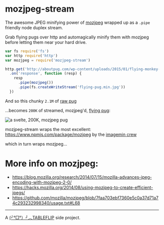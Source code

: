# mozjpeg-stream

The awesome JPEG minifying power of [mozjpeg](https://www.npmjs.com/package/mozjpeg) wrapped up as a `.pipe` friendly node duplex stream.

Grab flying pugs over http and automagically minify them with mozjpeg before letting them near your hard drive.

```js
var fs require('fs')
var http require('http')
var mozjpeg = require('mozjpeg-stream')

http.get('http://aboutpug.com/wp-content/uploads/2015/01/flying-monkey-cute-pug.jpg')
  .on('response', function (resp) {
    resp
      .pipe(mozjpeg())
      .pipe(fs.createWriteStream('flying-pug.min.jpg'))
  })
```

And so this chunky `2.1M` of [raw pug](https://raw.githubusercontent.com/tableflip/mozjpeg-stream/master/test/flying-pug.jpg)

...becomes `200K` of streamed, mozjpeg'd, [flying pug](https://raw.githubusercontent.com/tableflip/mozjpeg-stream/master/test/flying-pug.min.jpg):

![a svelte, 200K, mozjpeg pug](https://raw.githubusercontent.com/tableflip/mozjpeg-stream/master/test/flying-pug.min.jpg)

mozjpeg-stream wraps the most excellent: https://www.npmjs.com/package/mozjpeg by the [imagemin crew](https://github.com/imagemin)


which in turn wraps mozjpeg...

# More info on mozjpeg:
- https://blog.mozilla.org/research/2014/07/15/mozilla-advances-jpeg-encoding-with-mozjpeg-2-0/
- https://hacks.mozilla.org/2014/08/using-mozjpeg-to-create-efficient-jpegs/
- https://github.com/mozilla/mozjpeg/blob/7faa703ebf7360e5c0a37d71a74c293232998340/usage.txt#L68

----

A [(╯°□°）╯︵TABLEFLIP](https://tableflip.io) side project.